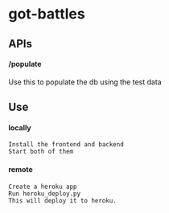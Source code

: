 # got-battles

## APIs
#### /populate
Use this to populate the db using the test data

## Use
#### locally
```
Install the frontend and backend
Start both of them
```
#### remote
```
Create a heroku app
Run heroku_deploy.py
This will deploy it to heroku.
```
